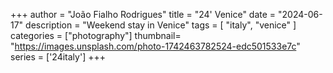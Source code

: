 +++
author = "João Fialho Rodrigues"
title = "24' Venice"
date = "2024-06-17"
description = "Weekend stay in Venice"
tags = [
    "italy", "venice"
]
categories = ["photography"]
thumbnail= "https://images.unsplash.com/photo-1742463782524-edc501533e7c"
series = ['24italy']
+++